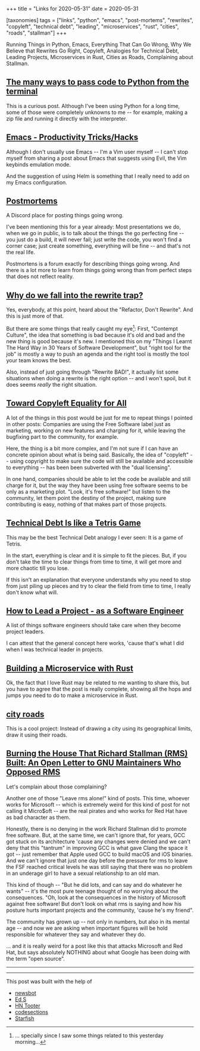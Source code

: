 +++
title = "Links for 2020-05-31"
date = 2020-05-31

[taxonomies]
tags = ["links", "python", "emacs", "post-mortems", "rewrites", "copyleft",
"technical debt", "leading", "microservices", "rust", "cities", "roads",
"stallman"]
+++

Running Things in Python, Emacs, Everything That Can Go Wrong, Why We Believe
that Rewrites Go Right, Copyleft, Analogies for Technical Debt, Leading
Projects, Microservices in Rust, Cities as Roads, Complaining about Stallman.

<!-- more -->

## [The many ways to pass code to Python from the terminal](https://snarky.ca/the-many-ways-to-pass-code-to-python-from-the-terminal/)

This is a curious post. Although I've been using Python for a long time, 
some of those were completely unknowns to me -- for example, making a zip file
and running it directly with the interpreter.

## [Emacs - Productivity Tricks/Hacks](http://www.mycpu.org/emacs-productivity-setup/)

Although I don't usually use Emacs -- I'm a Vim user myself -- I can't stop
myself from sharing a post about Emacs that suggests using Evil, the Vim
keybinds emulation mode.

And the suggestion of using Helm is something that I really need to add on my
Emacs configuration.

## [Postmortems](https://postmortems.info/)

A Discord place for posting things going wrong.

I've been mentioning this for a year already: Most presentations we do, when
we go in public, is to talk about the things the go perfecting fine -- you
just do a build, it will never fail; just write the code, you won't find a
corner case; just create something, everything will be fine -- and that's not
the real life.

Postmortens is a forum exactly for describing things going wrong. And there is
a lot more to learn from things going wrong than from perfect steps that does
not reflect reality.

## [Why do we fall into the rewrite trap?](https://www.justindfuller.com/2020/01/why-do-we-fall-into-the-rewrite-trap/)

Yes, everybody, at this point, heard about the "Refactor, Don't Rewrite". And
this is just more of that.

But there are some things that really caught my eye[^1]: First, "Contempt
Culture", the idea that something is bad because it's old and bad and the new
thing is good because it's new. I mentioned this on my "Things I Learnt The
Hard Way in 30 Years of Software Development", but "right tool for the job" is
mostly a way to push an agenda and the right tool is mostly the tool your team
knows the best.

Also, instead of just going through "Rewrite BAD!", it actually list some
situations when doing a rewrite is the right option -- and I won't spoil, but
it does seems _really_ the right situation.

## [Toward Copyleft Equality for All](https://sfconservancy.org/blog/2020/jan/06/copyleft-equality/)

A lot of the things in this post would be just for me to repeat things I
pointed in other posts: Companies are using the Free Software label just as
marketing, working on new features and charging for it, while leaving the
bugfixing part to the community, for example.

Here, the thing is a bit more complex, and I'm not sure if I can have an
concrete opinion about what is being said. Basically, the idea of 
"copyleft" -- using copyright to make sure the code will still be available
and accessible to everything -- has been been subverted with the "dual
licensing".

In one hand, companies should be able to let the code be available and still
charge for it, but the way they have been using free software seems to be only
as a marketing plot. "Look, it's free software!" but listen to the community,
let them point the destiny of the project, making sure contributing is easy,
nothing of that makes part of those projects.

## [Technical Debt Is like a Tetris Game](https://www.fluentcpp.com/2020/01/17/technical-debt-is-like-a-tetris-game/)

This may be the best Technical Debt analogy I ever seen: It is a game of
Tetris.

In the start, everything is clear and it is simple to fit the pieces. But, if
you don't take the time to clear things from time to time, it will get more
and more chaotic till you lose.

If this isn't an explanation that everyone understands why you need to stop
from just piling up pieces and try to clear the field from time to time, I
really don't know what will.

## [How to Lead a Project - as a Software Engineer](https://blog.pragmaticengineer.com/how-to-lead-a-project-in-software-development/)

A list of things software engineers should take care when they become project
leaders.

I can attest that the general concept here works, 'cause that's what I did
when I was technical leader in projects.

## [Building a Microservice with Rust](https://medium.com/@diego_pacheco/building-a-microservice-with-rust-957420f196fc)

Ok, the fact that I love Rust may be related to me wanting to share this, but
you have to agree that the post is really complete, showing all the hops and
jumps you need to do to make a microservice in Rust.

## [city roads](https://anvaka.github.io/city-roads/)

This is a cool project: Instead of drawing a city using its geographical
limits, draw it using their roads.

## [Burning the House That Richard Stallman (RMS) Built: An Open Letter to GNU Maintainers Who Opposed RMS](http://techrights.org/2020/05/30/open-letter-to-gnu-maintainers/)

Let's complain about those complaining?

Another one of those "Leave rms alone!" kind of posts. This time, whoever
works for Microsoft -- which is extremely weird for this kind of post for not
calling it Micro$oft -- are the real pirates and who works for Red Hat have as
bad character as them.

Honestly, there is no denying in the work Richard Stallman did to promote free
software. But, at the same time, we can't ignore that, for years, GCC got
stuck on its architecture 'cause any changes were denied and we can't deny
that this "tantrum" in improving GCC is what gave Clang the space it got --
just remember that Apple used GCC to build macOS and iOS binaries. And we
can't ignore that just one day before the pressure for rms to leave the FSF
reached critical levels he was still saying that there was no problem in an
underage girl to have a sexual relationship to an old man.

This kind of though -- "But he did lots, and can say and do whatever he 
wants" -- it's the most pure teenage thought of no worrying about the
consequences. "Oh, look at the consequences in the history of Microsoft
against free software! But don't look on what rms is saying and how his
posture hurts important projects and the community, 'cause he's my friend".

The community has grown up -- not only in numbers, but also in its mental 
age -- and now we are asking when important figures will be hold responsible
for whatever they say and whatever they do.

... and it is really weird for a post like this that attacks Microsoft and
Red Hat, but says absolutely NOTHING about what Google has been doing with the
term "open source".

---

[^1]: ... specially since I saw some things related to this yesterday
  morning...

---

This post was built with the help of

* [newsbot](https://mastodon.social/@newsbot)
* [Ed S](https://mastodon.sdf.org/@EdS)
* [HN Tooter](https://mastodon.social/@hntooter)
* [codesections](https://fosstodon.org/@codesections)
* [Starfish](https://social.linux.pizza/@redstarfish)
